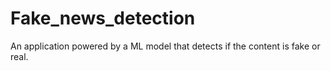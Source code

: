 # Fake_news_detection
An application powered by a ML model that detects if the content is fake or real. 
